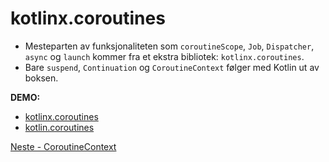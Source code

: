 # kotlinx.coroutines

- Mesteparten av funksjonaliteten som `coroutineScope`, `Job`, `Dispatcher`, `async` og `launch` kommer fra et ekstra
  bibliotek: `kotlinx.coroutines`.
- Bare `suspend`, `Continuation` og `CoroutineContext` følger med Kotlin ut av boksen.

**DEMO:**

- [kotlinx.coroutines](../src/main/java/net/sagberg/MorningRoutine.kt)
- [kotlin.coroutines](../pure-couroutines/src/main/kotlin/MorningRoutine.kt)

[Neste - CoroutineContext](06b-suspend-fun-main.md)

